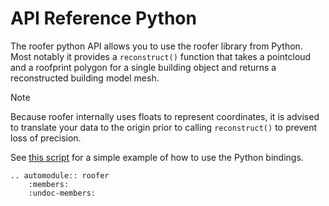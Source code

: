 # API Reference Python

The roofer python API allows you to use the roofer library from Python. Most notably it provides a `reconstruct()` function that takes a pointcloud and a roofprint polygon for a single building object and returns a reconstructed building model mesh.

> [!NOTE]
> Because roofer internally uses floats to represent coordinates, it is advised to translate your data to the origin prior to calling `reconstruct()` to prevent loss of precision.

See [this script](https://github.com/3DBAG/roofer/blob/develop/rooferpy/example_rooferpy.py) for a simple example of how to use the Python bindings.


```{eval-rst}
.. automodule:: roofer
    :members:
    :undoc-members:
```
